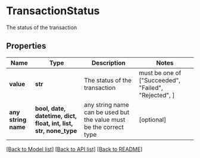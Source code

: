 # TransactionStatus

The status of the transaction

## Properties
Name | Type | Description | Notes
------------ | ------------- | ------------- | -------------
**value** | **str** | The status of the transaction |  must be one of ["Succeeded", "Failed", "Rejected", ]
**any string name** | **bool, date, datetime, dict, float, int, list, str, none_type** | any string name can be used but the value must be the correct type | [optional]

[[Back to Model list]](../README.md#documentation-for-models) [[Back to API list]](../README.md#documentation-for-api-endpoints) [[Back to README]](../README.md)


